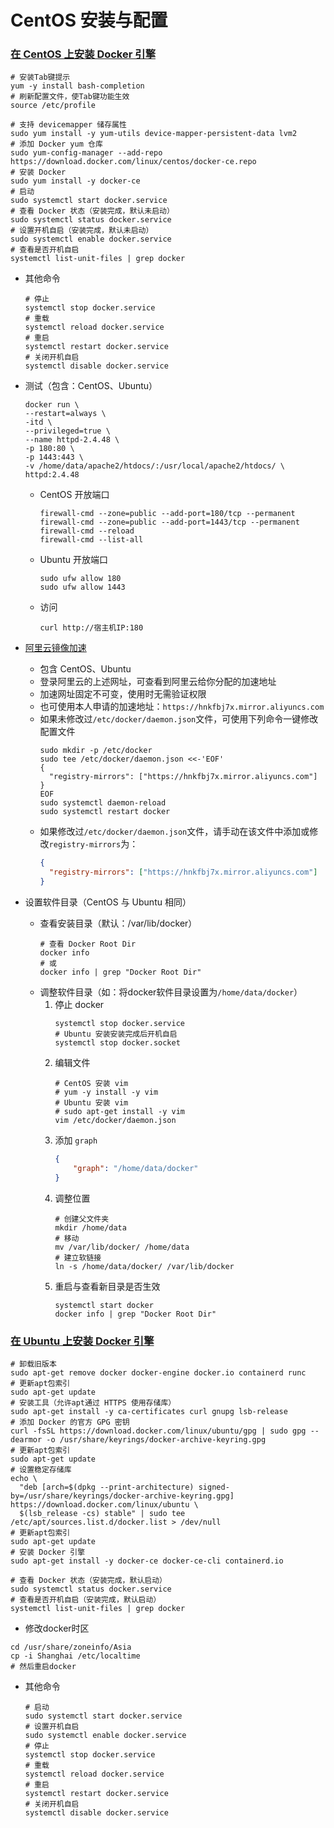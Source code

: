 # CentOS 安装与配置

### [在 CentOS 上安装 Docker 引擎](https://docs.docker.com/engine/install/centos/)

```shell
# 安装Tab键提示
yum -y install bash-completion
# 刷新配置文件，使Tab键功能生效
source /etc/profile

# 支持 devicemapper 储存属性
sudo yum install -y yum-utils device-mapper-persistent-data lvm2
# 添加 Docker yum 仓库
sudo yum-config-manager --add-repo https://download.docker.com/linux/centos/docker-ce.repo
# 安装 Docker
sudo yum install -y docker-ce
# 启动
sudo systemctl start docker.service
# 查看 Docker 状态（安装完成，默认未启动）
sudo systemctl status docker.service
# 设置开机自启（安装完成，默认未启动）
sudo systemctl enable docker.service
# 查看是否开机自启
systemctl list-unit-files | grep docker
```

- 其他命令

    ```shell
    # 停止
    systemctl stop docker.service
    # 重载
    systemctl reload docker.service
    # 重启
    systemctl restart docker.service
    # 关闭开机自启
    systemctl disable docker.service
    ```

- 测试（包含：CentOS、Ubuntu）

    ```shell
    docker run \
    --restart=always \
    -itd \
    --privileged=true \
    --name httpd-2.4.48 \
    -p 180:80 \
    -p 1443:443 \
    -v /home/data/apache2/htdocs/:/usr/local/apache2/htdocs/ \
    httpd:2.4.48
    ```

    - CentOS 开放端口
        ```shell
        firewall-cmd --zone=public --add-port=180/tcp --permanent
        firewall-cmd --zone=public --add-port=1443/tcp --permanent
        firewall-cmd --reload
        firewall-cmd --list-all
        ```

    - Ubuntu 开放端口
        ```shell
        sudo ufw allow 180
        sudo ufw allow 1443
        ```

    - 访问
        ```shell
        curl http://宿主机IP:180
        ```

- [阿里云镜像加速](https://cr.console.aliyun.com/cn-qingdao/instances/mirrors)
    - 包含 CentOS、Ubuntu
    - 登录阿里云的上述网址，可查看到阿里云给你分配的加速地址
    - 加速网址固定不可变，使用时无需验证权限
    - 也可使用本人申请的加速地址：`https://hnkfbj7x.mirror.aliyuncs.com`
    - 如果未修改过`/etc/docker/daemon.json`文件，可使用下列命令一键修改配置文件
        ```shell
        sudo mkdir -p /etc/docker
        sudo tee /etc/docker/daemon.json <<-'EOF'
        {
          "registry-mirrors": ["https://hnkfbj7x.mirror.aliyuncs.com"]
        }
        EOF
        sudo systemctl daemon-reload
        sudo systemctl restart docker
        ```
    - 如果修改过`/etc/docker/daemon.json`文件，请手动在该文件中添加或修改`registry-mirrors`为：
        ```json
        {
          "registry-mirrors": ["https://hnkfbj7x.mirror.aliyuncs.com"]
        }
        ```

- 设置软件目录（CentOS 与 Ubuntu 相同）
    - 查看安装目录（默认：/var/lib/docker）
      ```shell
      # 查看 Docker Root Dir
      docker info
      # 或
      docker info | grep "Docker Root Dir"
      ```
    - 调整软件目录（如：将docker软件目录设置为`/home/data/docker`）
        1. 停止 docker
            ```shell
            systemctl stop docker.service
            # Ubuntu 安装安装完成后开机自启
            systemctl stop docker.socket
            ```
        1. 编辑文件
            ```shell
            # CentOS 安装 vim
            # yum -y install -y vim
            # Ubuntu 安装 vim
            # sudo apt-get install -y vim
            vim /etc/docker/daemon.json
            ```
        1. 添加 `graph`
            ```json 
            {
                "graph": "/home/data/docker"
            }
            ```
        1. 调整位置
            ```shell
            # 创建父文件夹
            mkdir /home/data
            # 移动
            mv /var/lib/docker/ /home/data
            # 建立软链接
            ln -s /home/data/docker/ /var/lib/docker
            ```
        1. 重启与查看新目录是否生效
            ```shell
            systemctl start docker
            docker info | grep "Docker Root Dir"
            ```

### [在 Ubuntu 上安装 Docker 引擎](https://docs.docker.com/engine/install/ubuntu/)

```shell
# 卸载旧版本
sudo apt-get remove docker docker-engine docker.io containerd runc
# 更新apt包索引
sudo apt-get update
# 安装工具（允许apt通过 HTTPS 使用存储库）
sudo apt-get install -y ca-certificates curl gnupg lsb-release
# 添加 Docker 的官方 GPG 密钥
curl -fsSL https://download.docker.com/linux/ubuntu/gpg | sudo gpg --dearmor -o /usr/share/keyrings/docker-archive-keyring.gpg
# 更新apt包索引
sudo apt-get update
# 设置稳定存储库
echo \
  "deb [arch=$(dpkg --print-architecture) signed-by=/usr/share/keyrings/docker-archive-keyring.gpg] https://download.docker.com/linux/ubuntu \
  $(lsb_release -cs) stable" | sudo tee /etc/apt/sources.list.d/docker.list > /dev/null
# 更新apt包索引
sudo apt-get update
# 安装 Docker 引擎
sudo apt-get install -y docker-ce docker-ce-cli containerd.io

# 查看 Docker 状态（安装完成，默认启动）
sudo systemctl status docker.service
# 查看是否开机自启（安装完成，默认启动）
systemctl list-unit-files | grep docker
```

- 修改docker时区

```
cd /usr/share/zoneinfo/Asia
cp -i Shanghai /etc/localtime
# 然后重启docker
```

- 其他命令

    ```shell
    # 启动
    sudo systemctl start docker.service
    # 设置开机自启
    sudo systemctl enable docker.service
    # 停止
    systemctl stop docker.service
    # 重载
    systemctl reload docker.service
    # 重启
    systemctl restart docker.service
    # 关闭开机自启
    systemctl disable docker.service
    ```
